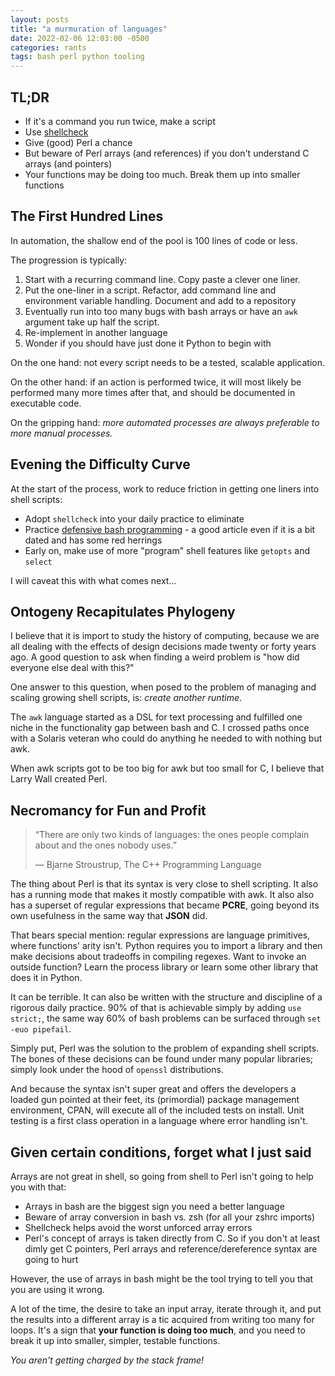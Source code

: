```yaml
---
layout: posts
title: "a murmuration of languages"
date: 2022-02-06 12:03:00 -0500
categories: rants
tags: bash perl python tooling
---
```

## TL;DR

- If it's a command you run twice, make a script
- Use [shellcheck](https://github.com/koalaman/shellcheck)
- Give (good) Perl a chance
- But beware of Perl arrays (and references) if you don't understand C arrays (and pointers)
- Your functions may be doing too much. Break them up into smaller functions

## The First Hundred Lines

In automation, the shallow end of the pool is 100 lines of code or less.

The progression is typically:

1. Start with a recurring command line. Copy paste a clever one liner.
2. Put the one-liner in a script. Refactor, add command line and environment variable handling. Document and add to a repository
3. Eventually run into too many bugs with bash arrays or have an `awk` argument take up half the script.
4. Re-implement in another language
5. Wonder if you should have just done it Python to begin with

On the one hand: not every script needs to be a tested, scalable application.

On the other hand: if an action is performed twice, it will most likely be performed many more times after that, and should be documented in executable code.

On the gripping hand: _more automated processes are always preferable to more manual processes._

## Evening the Difficulty Curve

At the start of the process, work to reduce friction in getting one liners into shell scripts:

- Adopt `shellcheck` into your daily practice to eliminate
- Practice [defensive bash programming](https://www.reddit.com/r/linux/comments/4p470v/secure_your_bash_scripts_with_defensive_bash/) - a good article even if it is a bit dated and has some red herrings
- Early on, make use of more "program" shell features like `getopts` and `select`

I will caveat this with what comes next...

## Ontogeny Recapitulates Phylogeny

I believe that it is import to study the history of computing, because we are all dealing with the effects of design decisions made twenty or forty years ago. A good question to ask when finding a weird problem is "how did everyone else deal with this?"

One answer to this question, when posed to the problem of managing and scaling growing shell scripts, is: _create another runtime_.

The `awk` language started as a DSL for text processing and fulfilled one niche in the functionality gap between bash and C. I crossed paths once with a Solaris veteran who could do anything he needed to with nothing but awk.

When awk scripts got to be too big for awk but too small for C, I believe that Larry Wall created Perl.

## Necromancy for Fun and Profit

> “There are only two kinds of languages: the ones people complain about and the ones nobody uses.”
>
> ― Bjarne Stroustrup, The C++ Programming Language

The thing about Perl is that its syntax is very close to shell scripting. It also has a running mode that makes it mostly compatible with awk. It also also has a superset of regular expressions that became **PCRE**, going beyond its own usefulness in the same way that **JSON** did.

That bears special mention: regular expressions are language primitives, where functions' arity isn't. Python requires you to import a library and then make decisions about tradeoffs in compiling regexes. Want to invoke an outside function? Learn the process library or learn some other library that does it in Python.

It can be terrible. It can also be written with the structure and discipline of a rigorous daily practice. 90% of that is achievable simply by adding `use strict;`, the same way 60% of bash problems can be surfaced through `set -euo pipefail`.

Simply put, Perl was the solution to the problem of expanding shell scripts. The bones of these decisions can be found under many popular libraries; simply look under the hood of `openssl` distributions.

And because the syntax isn't super great and offers the developers a loaded gun pointed at their feet, its (primordial) package management environment, CPAN, will execute all of the included tests on install. Unit testing is a first class operation in a language where error handling isn't.

## Given certain conditions, forget what I just said

Arrays are not great in shell, so going from shell to Perl isn't going to
help you with that:

- Arrays in bash are the biggest sign you need a better language
- Beware of array conversion in bash vs. zsh (for all your zshrc imports)
- Shellcheck helps avoid the worst unforced array errors
- Perl's concept of arrays is taken directly from C. So if you don't at least dimly get C pointers, Perl arrays and reference/dereference syntax are going to hurt

However, the use of arrays in bash might be the tool trying to tell you that you are using it wrong.

A lot of the time, the desire to take an input array, iterate through it, and put the results into a different array is a tic acquired from writing too many for loops. It's a sign that **your function is doing too much**, and you need to break it up into smaller, simpler, testable functions.

_You aren't getting charged by the stack frame!_
